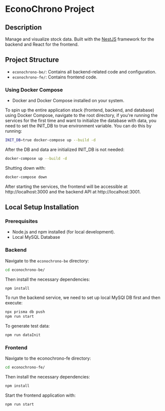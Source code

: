 # EconoChrono Project

## Description

Manage and visualize stock data. Built with the [NestJS](https://nestjs.com/) framework for the backend and React for the frontend.

## Project Structure

- `econochrono-be/`: Contains all backend-related code and configuration.
- `econochrono-fe/`: Contains frontend code.

### Using Docker Compose
- Docker and Docker Compose installed on your system.

To spin up the entire application stack (frontend, backend, and database) using Docker Compose, navigate to the root directory, if you're running the services for the first time and want to initialize the database with data, you need to set the INIT_DB to true environment variable. You can do this by running:

```bash
INIT_DB=true docker-compose up --build -d
```

After the DB and data are initialized INIT_DB is not needed:

```bash
docker-compose up --build -d
```
Shutting down with:
```bash
docker-compose down
```

After starting the services, the frontend will be accessible at http://localhost:3000 and the backend API at http://localhost:3001.

## Local Setup Installation

### Prerequisites
- Node.js and npm installed (for local development).
- Local MySQL Database

### Backend

Navigate to the `econochrono-be` directory:

```bash
cd econochrono-be/
```

Then install the necessary dependencies:

```bash
npm install
```

To run the backend service, we need to set up local MySQl DB first and then execute:

```bash
npx prisma db push
npm run start
```
To generate test data:
```bash
npm run dataInit
```

### Frontend

Navigate to the econochrono-fe directory:

```bash
cd econochrono-fe/
```

Then install the necessary dependencies:

```bash
npm install
```

Start the frontend application with:

```bash
npm run start
```
